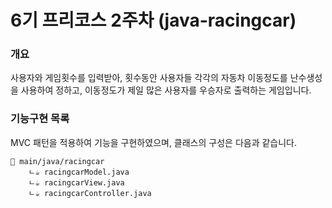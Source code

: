 # 6기 프리코스 2주차 (java-racingcar)

### 개요

사용자와 게임횟수를 입력받아, 횟수동안 사용자들 각각의 자동차 이동정도를 난수생성을 사용하여 정하고, 이동정도가 제일 많은 사용자를 우승자로 출력하는 게임입니다.



### 기능구현 목록

MVC 패턴을 적용하여 기능을 구현하였으며, 클래스의 구성은 다음과 같습니다.

```
📁 main/java/racingcar
    ㄴ☕ racingcarModel.java
    ㄴ☕ racingcarView.java
    ㄴ☕ racingcarController.java
```


